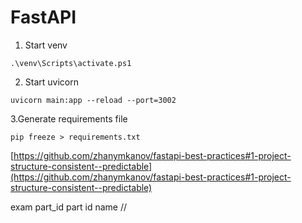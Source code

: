 # FastAPI
1. Start venv
```
.\venv\Scripts\activate.ps1
```
2. Start uvicorn
```
uvicorn main:app --reload --port=3002
```
3.Generate requirements file
```
pip freeze > requirements.txt
```
[https://github.com/zhanymkanov/fastapi-best-practices#1-project-structure-consistent--predictable](https://github.com/zhanymkanov/fastapi-best-practices#1-project-structure-consistent--predictable)

exam part_id
part id name //
